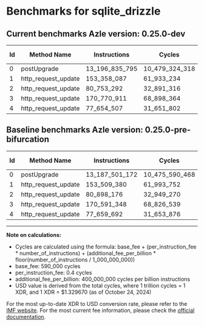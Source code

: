 # Benchmarks for sqlite_drizzle

## Current benchmarks Azle version: 0.25.0-dev

| Id  | Method Name         | Instructions   | Cycles         | USD           | USD/Million Calls | Change                              |
| --- | ------------------- | -------------- | -------------- | ------------- | ----------------- | ----------------------------------- |
| 0   | postUpgrade         | 13_196_835_795 | 10_479_324_318 | $0.0139340432 | $13_934.04        | <font color="red">+9_334_623</font> |
| 1   | http_request_update | 153_358_087    | 61_933_234     | $0.0000823508 | $82.35            | <font color="green">-151_293</font> |
| 2   | http_request_update | 80_753_292     | 32_891_316     | $0.0000437346 | $43.73            | <font color="green">-144_884</font> |
| 3   | http_request_update | 170_770_911    | 68_898_364     | $0.0000916121 | $91.61            | <font color="red">+179_563</font>   |
| 4   | http_request_update | 77_654_507     | 31_651_802     | $0.0000420865 | $42.08            | <font color="green">-5_185</font>   |

## Baseline benchmarks Azle version: 0.25.0-pre-bifurcation

| Id  | Method Name         | Instructions   | Cycles         | USD           | USD/Million Calls |
| --- | ------------------- | -------------- | -------------- | ------------- | ----------------- |
| 0   | postUpgrade         | 13_187_501_172 | 10_475_590_468 | $0.0139290784 | $13_929.07        |
| 1   | http_request_update | 153_509_380    | 61_993_752     | $0.0000824312 | $82.43            |
| 2   | http_request_update | 80_898_176     | 32_949_270     | $0.0000438117 | $43.81            |
| 3   | http_request_update | 170_591_348    | 68_826_539     | $0.0000915166 | $91.51            |
| 4   | http_request_update | 77_659_692     | 31_653_876     | $0.0000420892 | $42.08            |

---

**Note on calculations:**

-   Cycles are calculated using the formula: base_fee + (per_instruction_fee \* number_of_instructions) + (additional_fee_per_billion \* floor(number_of_instructions / 1_000_000_000))
-   base_fee: 590_000 cycles
-   per_instruction_fee: 0.4 cycles
-   additional_fee_per_billion: 400_000_000 cycles per billion instructions
-   USD value is derived from the total cycles, where 1 trillion cycles = 1 XDR, and 1 XDR = $1.329670 (as of October 24, 2024)

For the most up-to-date XDR to USD conversion rate, please refer to the [IMF website](https://www.imf.org/external/np/fin/data/rms_sdrv.aspx).
For the most current fee information, please check the [official documentation](https://internetcomputer.org/docs/current/developer-docs/gas-cost#execution).
